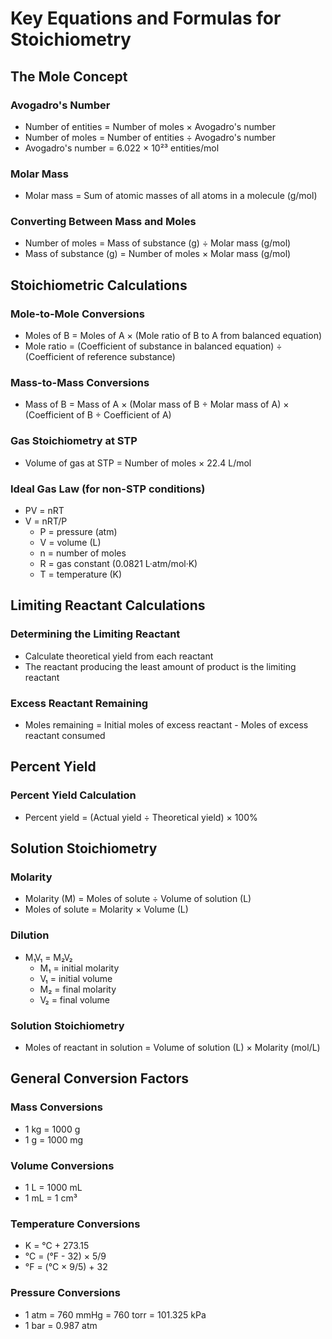 # Key Equations and Formulas for Stoichiometry

## The Mole Concept

### Avogadro's Number
- Number of entities = Number of moles × Avogadro's number
- Number of moles = Number of entities ÷ Avogadro's number
- Avogadro's number = 6.022 × 10²³ entities/mol

### Molar Mass
- Molar mass = Sum of atomic masses of all atoms in a molecule (g/mol)

### Converting Between Mass and Moles
- Number of moles = Mass of substance (g) ÷ Molar mass (g/mol)
- Mass of substance (g) = Number of moles × Molar mass (g/mol)

## Stoichiometric Calculations

### Mole-to-Mole Conversions
- Moles of B = Moles of A × (Mole ratio of B to A from balanced equation)
- Mole ratio = (Coefficient of substance in balanced equation) ÷ (Coefficient of reference substance)

### Mass-to-Mass Conversions
- Mass of B = Mass of A × (Molar mass of B ÷ Molar mass of A) × (Coefficient of B ÷ Coefficient of A)

### Gas Stoichiometry at STP
- Volume of gas at STP = Number of moles × 22.4 L/mol

### Ideal Gas Law (for non-STP conditions)
- PV = nRT
- V = nRT/P
  - P = pressure (atm)
  - V = volume (L)
  - n = number of moles
  - R = gas constant (0.0821 L·atm/mol·K)
  - T = temperature (K)

## Limiting Reactant Calculations

### Determining the Limiting Reactant
- Calculate theoretical yield from each reactant
- The reactant producing the least amount of product is the limiting reactant

### Excess Reactant Remaining
- Moles remaining = Initial moles of excess reactant - Moles of excess reactant consumed

## Percent Yield

### Percent Yield Calculation
- Percent yield = (Actual yield ÷ Theoretical yield) × 100%

## Solution Stoichiometry

### Molarity
- Molarity (M) = Moles of solute ÷ Volume of solution (L)
- Moles of solute = Molarity × Volume (L)

### Dilution
- M₁V₁ = M₂V₂
  - M₁ = initial molarity
  - V₁ = initial volume
  - M₂ = final molarity
  - V₂ = final volume

### Solution Stoichiometry
- Moles of reactant in solution = Volume of solution (L) × Molarity (mol/L)

## General Conversion Factors

### Mass Conversions
- 1 kg = 1000 g
- 1 g = 1000 mg

### Volume Conversions
- 1 L = 1000 mL
- 1 mL = 1 cm³

### Temperature Conversions
- K = °C + 273.15
- °C = (°F - 32) × 5/9
- °F = (°C × 9/5) + 32

### Pressure Conversions
- 1 atm = 760 mmHg = 760 torr = 101.325 kPa
- 1 bar = 0.987 atm

